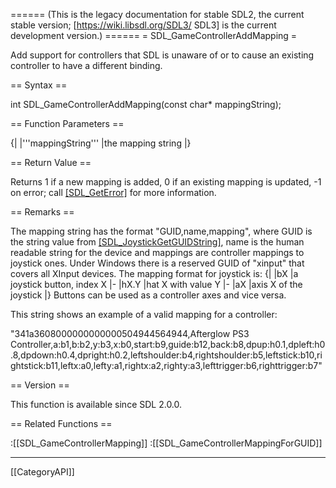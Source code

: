 ====== (This is the legacy documentation for stable SDL2, the current stable version; [https://wiki.libsdl.org/SDL3/ SDL3] is the current development version.) ======
= SDL_GameControllerAddMapping =

Add support for controllers that SDL is unaware of or to cause an existing controller to have a different binding.

== Syntax ==

<syntaxhighlight lang='c'>
int SDL_GameControllerAddMapping(const char* mappingString);
</syntaxhighlight>

== Function Parameters ==

{|
|'''mappingString'''
|the mapping string
|}

== Return Value ==

Returns 1 if a new mapping is added, 0 if an existing mapping is updated,
-1 on error; call [[SDL_GetError]]() for more information.

== Remarks ==

The mapping string has the format "GUID,name,mapping", where GUID is the
string value from [[SDL_JoystickGetGUIDString]](), name is the human
readable string for the device and mappings are controller mappings to
joystick ones. Under Windows there is a reserved GUID of "xinput" that
covers all XInput devices. The mapping format for joystick is: {| |bX |a
joystick button, index X |- |hX.Y |hat X with value Y |- |aX |axis X of the
joystick |} Buttons can be used as a controller axes and vice versa.

This string shows an example of a valid mapping for a controller:

<syntaxhighlight lang='c'>
"341a3608000000000000504944564944,Afterglow PS3 Controller,a:b1,b:b2,y:b3,x:b0,start:b9,guide:b12,back:b8,dpup:h0.1,dpleft:h0.8,dpdown:h0.4,dpright:h0.2,leftshoulder:b4,rightshoulder:b5,leftstick:b10,rightstick:b11,leftx:a0,lefty:a1,rightx:a2,righty:a3,lefttrigger:b6,righttrigger:b7"
</syntaxhighlight>

== Version ==

This function is available since SDL 2.0.0.

== Related Functions ==

:[[SDL_GameControllerMapping]]
:[[SDL_GameControllerMappingForGUID]]

----
[[CategoryAPI]]


